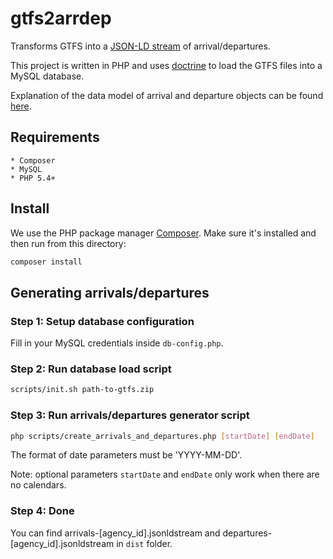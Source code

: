 # gtfs2arrdep
Transforms GTFS into a [JSON-LD stream](https://github.com/pietercolpaert/jsonld-stream) of arrival/departures.

This project is written in PHP and uses [doctrine](http://www.doctrine-project.org/) to load the GTFS files into a MySQL database.

Explanation of the data model of arrival and departure objects can be found [here](https://github.com/linkedconnections/arrdep2connections#1-arrival-objects-and-departure-objects).

## Requirements

    * Composer
    * MySQL
    * PHP 5.4+

## Install

We use the PHP package manager [Composer](http://getcomposer.org). Make sure it's installed and then run from this directory:

```bash
composer install
```

## Generating arrivals/departures

### Step 1: Setup database configuration

Fill in your MySQL credentials inside ```db-config.php```.

### Step 2: Run database load script

```bash
scripts/init.sh path-to-gtfs.zip
```

### Step 3: Run arrivals/departures generator script

```bash
php scripts/create_arrivals_and_departures.php [startDate] [endDate]
```

The format of date parameters must be 'YYYY-MM-DD'.

Note: optional parameters ```startDate``` and ```endDate``` only work when there are no calendars.

### Step 4: Done

You can find arrivals-[agency_id].jsonldstream and departures-[agency_id].jsonldstream in ```dist``` folder.
